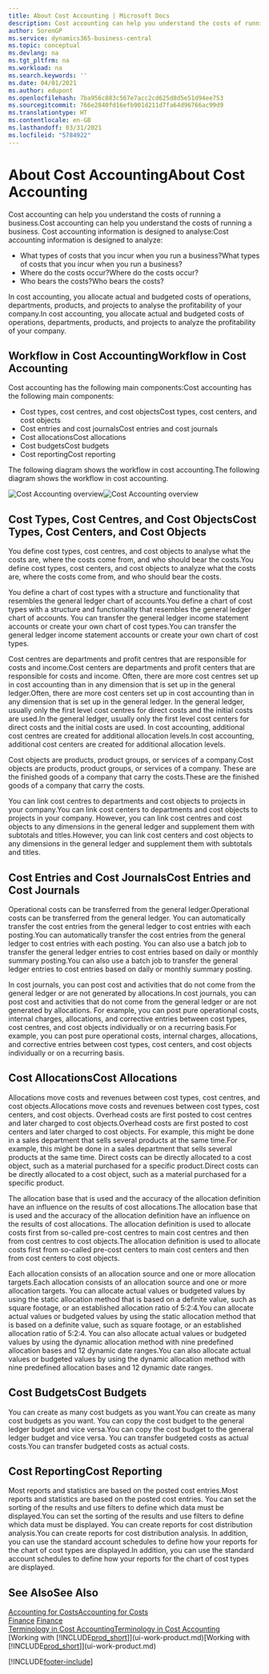 ```yaml
---
title: About Cost Accounting | Microsoft Docs
description: Cost accounting can help you understand the costs of running a business.
author: SorenGP
ms.service: dynamics365-business-central
ms.topic: conceptual
ms.devlang: na
ms.tgt_pltfrm: na
ms.workload: na
ms.search.keywords: ''
ms.date: 04/01/2021
ms.author: edupont
ms.openlocfilehash: 7ba956c883c567e7acc2cd625d8d5e51d94ee753
ms.sourcegitcommit: 766e2840fd16efb901d211d7fa64d96766ac99d9
ms.translationtype: HT
ms.contentlocale: en-GB
ms.lasthandoff: 03/31/2021
ms.locfileid: "5784922"
---
```

# <a name="about-cost-accounting"></a><span data-ttu-id="77730-103">About Cost Accounting</span><span class="sxs-lookup"><span data-stu-id="77730-103">About Cost Accounting</span></span>
<span data-ttu-id="77730-104">Cost accounting can help you understand the costs of running a business.</span><span class="sxs-lookup"><span data-stu-id="77730-104">Cost accounting can help you understand the costs of running a business.</span></span> <span data-ttu-id="77730-105">Cost accounting information is designed to analyse:</span><span class="sxs-lookup"><span data-stu-id="77730-105">Cost accounting information is designed to analyze:</span></span>  

-   <span data-ttu-id="77730-106">What types of costs that you incur when you run a business?</span><span class="sxs-lookup"><span data-stu-id="77730-106">What types of costs that you incur when you run a business?</span></span>  
-   <span data-ttu-id="77730-107">Where do the costs occur?</span><span class="sxs-lookup"><span data-stu-id="77730-107">Where do the costs occur?</span></span>  
-   <span data-ttu-id="77730-108">Who bears the costs?</span><span class="sxs-lookup"><span data-stu-id="77730-108">Who bears the costs?</span></span>  

<span data-ttu-id="77730-109">In cost accounting, you allocate actual and budgeted costs of operations, departments, products, and projects to analyse the profitability of your company.</span><span class="sxs-lookup"><span data-stu-id="77730-109">In cost accounting, you allocate actual and budgeted costs of operations, departments, products, and projects to analyze the profitability of your company.</span></span>  

## <a name="workflow-in-cost-accounting"></a><span data-ttu-id="77730-110">Workflow in Cost Accounting</span><span class="sxs-lookup"><span data-stu-id="77730-110">Workflow in Cost Accounting</span></span>  
<span data-ttu-id="77730-111">Cost accounting has the following main components:</span><span class="sxs-lookup"><span data-stu-id="77730-111">Cost accounting has the following main components:</span></span>  

-   <span data-ttu-id="77730-112">Cost types, cost centres, and cost objects</span><span class="sxs-lookup"><span data-stu-id="77730-112">Cost types, cost centers, and cost objects</span></span>  
-   <span data-ttu-id="77730-113">Cost entries and cost journals</span><span class="sxs-lookup"><span data-stu-id="77730-113">Cost entries and cost journals</span></span>  
-   <span data-ttu-id="77730-114">Cost allocations</span><span class="sxs-lookup"><span data-stu-id="77730-114">Cost allocations</span></span>  
-   <span data-ttu-id="77730-115">Cost budgets</span><span class="sxs-lookup"><span data-stu-id="77730-115">Cost budgets</span></span>
-   <span data-ttu-id="77730-116">Cost reporting</span><span class="sxs-lookup"><span data-stu-id="77730-116">Cost reporting</span></span>  

<span data-ttu-id="77730-117">The following diagram shows the workflow in cost accounting.</span><span class="sxs-lookup"><span data-stu-id="77730-117">The following diagram shows the workflow in cost accounting.</span></span>  

<span data-ttu-id="77730-118">![Cost Accounting overview](media/costaccountingoverview.png "CostAccountingOverview")</span><span class="sxs-lookup"><span data-stu-id="77730-118">![Cost Accounting overview](media/costaccountingoverview.png "CostAccountingOverview")</span></span>  

## <a name="cost-types-cost-centers-and-cost-objects"></a><span data-ttu-id="77730-119">Cost Types, Cost Centres, and Cost Objects</span><span class="sxs-lookup"><span data-stu-id="77730-119">Cost Types, Cost Centers, and Cost Objects</span></span>  
<span data-ttu-id="77730-120">You define cost types, cost centres, and cost objects to analyse what the costs are, where the costs come from, and who should bear the costs.</span><span class="sxs-lookup"><span data-stu-id="77730-120">You define cost types, cost centers, and cost objects to analyze what the costs are, where the costs come from, and who should bear the costs.</span></span>  

<span data-ttu-id="77730-121">You define a chart of cost types with a structure and functionality that resembles the general ledger chart of accounts.</span><span class="sxs-lookup"><span data-stu-id="77730-121">You define a chart of cost types with a structure and functionality that resembles the general ledger chart of accounts.</span></span> <span data-ttu-id="77730-122">You can transfer the general ledger income statement accounts or create your own chart of cost types.</span><span class="sxs-lookup"><span data-stu-id="77730-122">You can transfer the general ledger income statement accounts or create your own chart of cost types.</span></span>  

<span data-ttu-id="77730-123">Cost centres are departments and profit centres that are responsible for costs and income.</span><span class="sxs-lookup"><span data-stu-id="77730-123">Cost centers are departments and profit centers that are responsible for costs and income.</span></span> <span data-ttu-id="77730-124">Often, there are more cost centres set up in cost accounting than in any dimension that is set up in the general ledger.</span><span class="sxs-lookup"><span data-stu-id="77730-124">Often, there are more cost centers set up in cost accounting than in any dimension that is set up in the general ledger.</span></span> <span data-ttu-id="77730-125">In the general ledger, usually only the first level cost centres for direct costs and the initial costs are used.</span><span class="sxs-lookup"><span data-stu-id="77730-125">In the general ledger, usually only the first level cost centers for direct costs and the initial costs are used.</span></span> <span data-ttu-id="77730-126">In cost accounting, additional cost centres are created for additional allocation levels.</span><span class="sxs-lookup"><span data-stu-id="77730-126">In cost accounting, additional cost centers are created for additional allocation levels.</span></span>  

<span data-ttu-id="77730-127">Cost objects are products, product groups, or services of a company.</span><span class="sxs-lookup"><span data-stu-id="77730-127">Cost objects are products, product groups, or services of a company.</span></span> <span data-ttu-id="77730-128">These are the finished goods of a company that carry the costs.</span><span class="sxs-lookup"><span data-stu-id="77730-128">These are the finished goods of a company that carry the costs.</span></span>  

<span data-ttu-id="77730-129">You can link cost centres to departments and cost objects to projects in your company.</span><span class="sxs-lookup"><span data-stu-id="77730-129">You can link cost centers to departments and cost objects to projects in your company.</span></span> <span data-ttu-id="77730-130">However, you can link cost centres and cost objects to any dimensions in the general ledger and supplement them with subtotals and titles.</span><span class="sxs-lookup"><span data-stu-id="77730-130">However, you can link cost centers and cost objects to any dimensions in the general ledger and supplement them with subtotals and titles.</span></span>  

## <a name="cost-entries-and-cost-journals"></a><span data-ttu-id="77730-131">Cost Entries and Cost Journals</span><span class="sxs-lookup"><span data-stu-id="77730-131">Cost Entries and Cost Journals</span></span>  
<span data-ttu-id="77730-132">Operational costs can be transferred from the general ledger.</span><span class="sxs-lookup"><span data-stu-id="77730-132">Operational costs can be transferred from the general ledger.</span></span> <span data-ttu-id="77730-133">You can automatically transfer the cost entries from the general ledger to cost entries with each posting.</span><span class="sxs-lookup"><span data-stu-id="77730-133">You can automatically transfer the cost entries from the general ledger to cost entries with each posting.</span></span> <span data-ttu-id="77730-134">You can also use a batch job to transfer the general ledger entries to cost entries based on daily or monthly summary posting.</span><span class="sxs-lookup"><span data-stu-id="77730-134">You can also use a batch job to transfer the general ledger entries to cost entries based on daily or monthly summary posting.</span></span>  

<span data-ttu-id="77730-135">In cost journals, you can post cost and activities that do not come from the general ledger or are not generated by allocations.</span><span class="sxs-lookup"><span data-stu-id="77730-135">In cost journals, you can post cost and activities that do not come from the general ledger or are not generated by allocations.</span></span> <span data-ttu-id="77730-136">For example, you can post pure operational costs, internal charges, allocations, and corrective entries between cost types, cost centres, and cost objects individually or on a recurring basis.</span><span class="sxs-lookup"><span data-stu-id="77730-136">For example, you can post pure operational costs, internal charges, allocations, and corrective entries between cost types, cost centers, and cost objects individually or on a recurring basis.</span></span>  

## <a name="cost-allocations"></a><span data-ttu-id="77730-137">Cost Allocations</span><span class="sxs-lookup"><span data-stu-id="77730-137">Cost Allocations</span></span>  
<span data-ttu-id="77730-138">Allocations move costs and revenues between cost types, cost centres, and cost objects.</span><span class="sxs-lookup"><span data-stu-id="77730-138">Allocations move costs and revenues between cost types, cost centers, and cost objects.</span></span> <span data-ttu-id="77730-139">Overhead costs are first posted to cost centres and later charged to cost objects.</span><span class="sxs-lookup"><span data-stu-id="77730-139">Overhead costs are first posted to cost centers and later charged to cost objects.</span></span> <span data-ttu-id="77730-140">For example, this might be done in a sales department that sells several products at the same time.</span><span class="sxs-lookup"><span data-stu-id="77730-140">For example, this might be done in a sales department that sells several products at the same time.</span></span> <span data-ttu-id="77730-141">Direct costs can be directly allocated to a cost object, such as a material purchased for a specific product.</span><span class="sxs-lookup"><span data-stu-id="77730-141">Direct costs can be directly allocated to a cost object, such as a material purchased for a specific product.</span></span>  

<span data-ttu-id="77730-142">The allocation base that is used and the accuracy of the allocation definition have an influence on the results of cost allocations.</span><span class="sxs-lookup"><span data-stu-id="77730-142">The allocation base that is used and the accuracy of the allocation definition have an influence on the results of cost allocations.</span></span> <span data-ttu-id="77730-143">The allocation definition is used to allocate costs first from so-called pre-cost centres to main cost centres and then from cost centres to cost objects.</span><span class="sxs-lookup"><span data-stu-id="77730-143">The allocation definition is used to allocate costs first from so-called pre-cost centers to main cost centers and then from cost centers to cost objects.</span></span>  

<span data-ttu-id="77730-144">Each allocation consists of an allocation source and one or more allocation targets.</span><span class="sxs-lookup"><span data-stu-id="77730-144">Each allocation consists of an allocation source and one or more allocation targets.</span></span> <span data-ttu-id="77730-145">You can allocate actual values or budgeted values by using the static allocation method that is based on a definite value, such as square footage, or an established allocation ratio of 5:2:4.</span><span class="sxs-lookup"><span data-stu-id="77730-145">You can allocate actual values or budgeted values by using the static allocation method that is based on a definite value, such as square footage, or an established allocation ratio of 5:2:4.</span></span> <span data-ttu-id="77730-146">You can also allocate actual values or budgeted values by using the dynamic allocation method with nine predefined allocation bases and 12 dynamic date ranges.</span><span class="sxs-lookup"><span data-stu-id="77730-146">You can also allocate actual values or budgeted values by using the dynamic allocation method with nine predefined allocation bases and 12 dynamic date ranges.</span></span>  

## <a name="cost-budgets"></a><span data-ttu-id="77730-147">Cost Budgets</span><span class="sxs-lookup"><span data-stu-id="77730-147">Cost Budgets</span></span>  
<span data-ttu-id="77730-148">You can create as many cost budgets as you want.</span><span class="sxs-lookup"><span data-stu-id="77730-148">You can create as many cost budgets as you want.</span></span> <span data-ttu-id="77730-149">You can copy the cost budget to the general ledger budget and vice versa.</span><span class="sxs-lookup"><span data-stu-id="77730-149">You can copy the cost budget to the general ledger budget and vice versa.</span></span> <span data-ttu-id="77730-150">You can transfer budgeted costs as actual costs.</span><span class="sxs-lookup"><span data-stu-id="77730-150">You can transfer budgeted costs as actual costs.</span></span>  

## <a name="cost-reporting"></a><span data-ttu-id="77730-151">Cost Reporting</span><span class="sxs-lookup"><span data-stu-id="77730-151">Cost Reporting</span></span>  
<span data-ttu-id="77730-152">Most reports and statistics are based on the posted cost entries.</span><span class="sxs-lookup"><span data-stu-id="77730-152">Most reports and statistics are based on the posted cost entries.</span></span> <span data-ttu-id="77730-153">You can set the sorting of the results and use filters to define which data must be displayed.</span><span class="sxs-lookup"><span data-stu-id="77730-153">You can set the sorting of the results and use filters to define which data must be displayed.</span></span> <span data-ttu-id="77730-154">You can create reports for cost distribution analysis.</span><span class="sxs-lookup"><span data-stu-id="77730-154">You can create reports for cost distribution analysis.</span></span> <span data-ttu-id="77730-155">In addition, you can use the standard account schedules to define how your reports for the chart of cost types are displayed.</span><span class="sxs-lookup"><span data-stu-id="77730-155">In addition, you can use the standard account schedules to define how your reports for the chart of cost types are displayed.</span></span>  

## <a name="see-also"></a><span data-ttu-id="77730-156">See Also</span><span class="sxs-lookup"><span data-stu-id="77730-156">See Also</span></span>  
 [<span data-ttu-id="77730-157">Accounting for Costs</span><span class="sxs-lookup"><span data-stu-id="77730-157">Accounting for Costs</span></span>](finance-manage-cost-accounting.md)  
 <span data-ttu-id="77730-158">[Finance](finance.md) </span><span class="sxs-lookup"><span data-stu-id="77730-158">[Finance](finance.md) </span></span>  
 [<span data-ttu-id="77730-159">Terminology in Cost Accounting</span><span class="sxs-lookup"><span data-stu-id="77730-159">Terminology in Cost Accounting</span></span>](finance-terminology-in-cost-accounting.md)  
 <span data-ttu-id="77730-160">[Working with [!INCLUDE[prod_short](includes/prod_short.md)]](ui-work-product.md)</span><span class="sxs-lookup"><span data-stu-id="77730-160">[Working with [!INCLUDE[prod_short](includes/prod_short.md)]](ui-work-product.md)</span></span>


[!INCLUDE[footer-include](includes/footer-banner.md)]